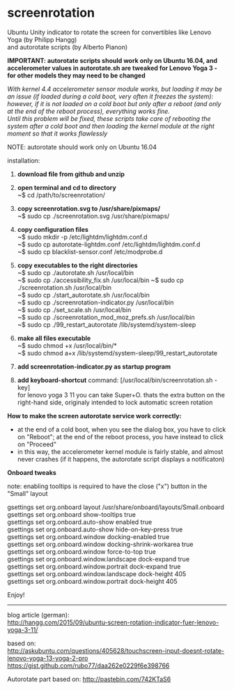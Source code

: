 # screenrotation
Ubuntu Unity indicator to rotate the screen for convertibles like Lenovo Yoga (by Philipp Hangg)  
and autorotate scripts (by Alberto Pianon)

**IMPORTANT: autorotate scripts should work only on Ubuntu 16.04, and accelerometer values in autorotate.sh are tweaked for Lenovo Yoga 3 - for other models they may need to be changed**  

*With kernel 4.4 accelerometer sensor module works, but loading it may be an issue (if loaded during a cold boot, very often it freezes the system): however, if it is not loaded on a cold boot but only after a reboot (and only at the end of the reboot process), everything works fine.  
Until this problem will be fixed, these scripts take care of rebooting the system after a cold boot and then loading the kernel module at the right moment so that it works flawlessly*

NOTE: autorotate should work only on Ubuntu 16.04

installation:

1. **download file from github and unzip**

2. **open terminal and cd to directory**  
~$ cd /path/to/screenrotation/

3. **copy screenrotation.svg to /usr/share/pixmaps/**  
~$ sudo cp ./screenrotation.svg /usr/share/pixmaps/

4. **copy configuration files**  
~$ sudo mkdir -p /etc/lightdm/lightdm.conf.d  
~$ sudo cp autorotate-lightdm.conf /etc/lightdm/lightdm.conf.d  
~$ sudo cp blacklist-sensor.conf /etc/modprobe.d

5. **copy executables to the right directories**  
~$ sudo cp ./autorotate.sh /usr/local/bin  
~$ sudo cp ./accessibility_fix.sh /usr/local/bin
~$ sudo cp ./screenrotation.sh /usr/local/bin   
~$ sudo cp ./start_autorotate.sh /usr/local/bin  
~$ sudo cp ./screenrotation-indicator.py /usr/local/bin    
~$ sudo cp ./set_scale.sh /usr/local/bin    
~$ sudo cp ./screenrotation_mod_moz_prefs.sh /usr/local/bin  
~$ sudo cp ./99_restart_autorotate /lib/systemd/system-sleep

6. **make all files executable**  
~$ sudo chmod +x /usr/local/bin/*  
~$ sudo chmod a+x /lib/systemd/system-sleep/99_restart_autorotate

7. **add screenrotation-indicator.py as startup program**

8. **add keyboard-shortcut**  command: [/usr/local/bin/screenrotation.sh -key]  
   for lenovo yoga 3 11 you can take Super+O. thats the extra button on the right-hand side, originaly intended to lock automatic screen rotation

**How to make the screen autorotate service work correctly:**  

* at the end of a cold boot, when you see the dialog box, you have to click on "Reboot"; at the end of the reboot process, you have instead to click on "Proceed"
* in this way, the accelerometer kernel module is fairly stable, and almost never crashes (if it happens, the autorotate script displays a notificaton)

**Onboard tweaks**  
  
note: enabling tooltips is required to have the close ("x") button in the "Small" layout

gsettings set org.onboard layout /usr/share/onboard/layouts/Small.onboard  
gsettings set org.onboard show-tooltips true  
gsettings set org.onboard.auto-show enabled true  
gsettings set org.onboard.auto-show hide-on-key-press true  
gsettings set org.onboard.window docking-enabled true  
gsettings set org.onboard.window docking-shrink-workarea true  
gsettings set org.onboard.window force-to-top true  
gsettings set org.onboard.window.landscape dock-expand true  
gsettings set org.onboard.window.portrait dock-expand true  
gsettings set org.onboard.window.landscape dock-height 405  
gsettings set org.onboard.window.portrait dock-height 405  

Enjoy!
  
---
  
blog article (german):                                                                                          
http://hangg.com/2015/09/ubuntu-screen-rotation-indicator-fuer-lenovo-yoga-3-11/

based on:                                                                                                          
http://askubuntu.com/questions/405628/touchscreen-input-doesnt-rotate-lenovo-yoga-13-yoga-2-pro
https://gist.github.com/rubo77/daa262e0229f6e398766

Autorotate part based on:
http://pastebin.com/742KTaS6


